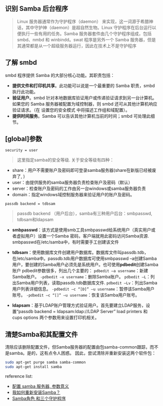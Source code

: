 ## 识别 Samba 后台程序
> Linux 服务器通常作为守护程序（daemon） 来实现，这一词源于希腊神话，其中守护神（daemon）是超自然生物。Linux 守护程序在后台运行以便执行一些有用的任务。Samba 服务器套件由几个守护程序组成，包括 smbd、nmbd 和 winbindd。swat 程序是另外一个 Samba 服务器，但是其通常都是从一个超级服务器运行，因此在技术上不是守护程序

## 了解 smbd
smbd 程序提供 Samba 的大部分核心功能。其职责包括：

- **提供文件和打印机共享**。此功能可以说是一个最重要的 Samba 职责，smbd 执行此功能。
- **验证用户**。smbd 针对本地数据库验证用户或传递验证请求到另一台计算机。如果您的 Samba 服务器被配置为域控制器，则 smbd 还可从其他计算机响应验证请求。（在 设置您的安全模式 中将描述工作组和域配置）。
- **提供时间服务**。Samba 可以告诉其他计算机当前的时间；smbd 可处理此细节。

## [global]参数
`security = user`
> 这里指定samba的安全等级. 关于安全等级有四种：
- share：用户不需要账户及密码即可登录samba服务器(share在新版已经被废弃了, )
- user：由提供服务的samba服务器负责检查账户及密码（默认）
- server：检查账户及密码的工作由另一台windows或samba服务器负责
- domain：指定windows域控制服务器来验证用户的账户及密码。

`passdb backend = tdbsam`
> passdb backend （用户后台），samba有三种用户后台：smbpasswd, tdbsam和ldapsam
- **smbpasswd**：该方式是使用smb工具smbpasswd给系统用户（真实用户或者虚拟用户）设置一个Samba 密码，客户端就用此密码访问Samba资源. smbpasswd在/etc/samba中，有时需要手工创建该文件

- **tdbsam**：使用数据库文件创建用户数据库。数据库文件叫passdb.tdb，在/etc/samba中。passdb.tdb用户数据库可使用smbpasswd –a创建Samba用户，要创建的Samba用户必须先是系统用户。也可使用**pdbedit**创建Samba账户
pdbedit参数很多，列出几个主要的：
`pdbedit –a username`：新建Samba账户。 `-pdbedit –x username`：删除Samba账户。 `pdbedit –L`：列出Samba用户列表，读取passdb.tdb数据库文件. `pdbedit –Lv`：列出Samba用户列表详细信息。 `-pdbedit –c “[D]” –u username`：暂停该Samba用户账号。 `-pdbedit –c “[]” –u username`：恢复该Samba用户账号。
- **ldapsam**：基于LDAP账户管理方式验证用户。首先要建立LDAP服务，设置“passdb backend = ldapsam:ldap://LDAP Server” load printers 和 cups options 两个参数用来设置打印机相关。

## 清楚Samba和其配置文件
清除应该删除配置文件，但Samba服务器的配置由包samba-common跟踪，而不是samba。是的，这有点令人困惑。
因此，尝试清除并重新安装这两个软件包：
```bash
sudo apt-get purge samba samba-common
sudo apt-get install samba
```

reference list:
- [配置 samba 服务器, 参数意义](http://wiki.jikexueyuan.com/project/linux/samba.html)
- [我如何重新安装Samba？](http://www.kbase101.com/question/1418.html)
- [Samba角色 和三个守护程序](https://www.ibm.com/developerworks/cn/linux/l-lpic3-310-2/)
